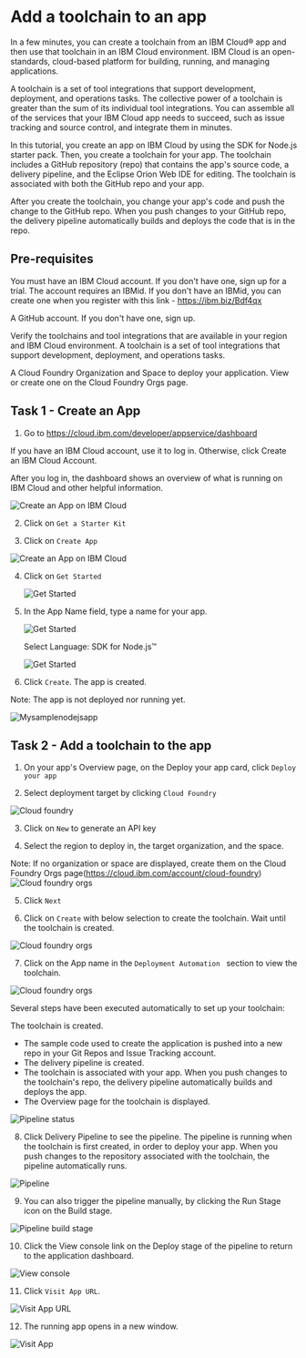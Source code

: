 # Add a toolchain to an app

In a few minutes, you can create a toolchain from an IBM Cloud® app and then use that toolchain in an IBM Cloud environment. IBM Cloud is an open-standards, cloud-based platform for building, running, and managing applications.

A toolchain is a set of tool integrations that support development, deployment, and operations tasks. The collective power of a toolchain is greater than the sum of its individual tool integrations. You can assemble all of the services that your IBM Cloud app needs to succeed, such as issue tracking and source control, and integrate them in minutes.

In this tutorial, you create an app on IBM Cloud by using the SDK for Node.js starter pack. Then, you create a toolchain for your app. The toolchain includes a GitHub repository (repo) that contains the app's source code, a delivery pipeline, and the Eclipse Orion Web IDE for editing. The toolchain is associated with both the GitHub repo and your app.

After you create the toolchain, you change your app's code and push the change to the GitHub repo. When you push changes to your GitHub repo, the delivery pipeline automatically builds and deploys the code that is in the repo.

## Pre-requisites

You must have an IBM Cloud account. If you don't have one, sign up for a trial. The account requires an IBMid. If you don't have an IBMid, you can create one when you register with this link - https://ibm.biz/Bdf4qx

A GitHub account. If you don't have one, sign up.

Verify the toolchains and tool integrations that are available in your region and IBM Cloud environment. A toolchain is a set of tool integrations that support development, deployment, and operations tasks.

A Cloud Foundry Organization and Space to deploy your application. View or create one on the Cloud Foundry Orgs page.

## Task 1 - Create an App

1) Go to https://cloud.ibm.com/developer/appservice/dashboard

If you have an IBM Cloud account, use it to log in. Otherwise, click Create an IBM Cloud Account.

After you log in, the dashboard shows an overview of what is running on IBM Cloud and other helpful information.

  ![Create an App on IBM Cloud](images/Picture1.png)
  
2) Click on `Get a Starter Kit`

3) Click on `Create App`

  ![Create an App on IBM Cloud](images/Picture2.png)

4) Click on `Get Started`

   ![Get Started](images/Picture3.png)  

5) In the App Name field, type a name for your app.
   
   ![Get Started](images/Picture4.png)
   
   Select Language: SDK for Node.js™
   
   ![Get Started](images/Picture5.png)

6) Click `Create`. The app is created.

Note: The app is not deployed nor running yet.

 ![Mysamplenodejsapp](images/Picture6.png)
  
## Task 2 - Add a toolchain to the app

1) On your app's Overview page, on the Deploy your app card, click `Deploy your app`

2) Select deployment target by clicking ` Cloud Foundry `

  ![Cloud foundry](images/Picture7.png)

3) Click on `New` to generate an API key

4) Select the region to deploy in, the target organization, and the space.

Note: If no organization or space are displayed, create them on the Cloud Foundry Orgs page(https://cloud.ibm.com/account/cloud-foundry)
![Cloud foundry orgs](images/Picture8.png)

5) Click `Next`

6) Click on `Create` with below selection to create the toolchain. Wait until the toolchain is created.

![Cloud foundry orgs](images/Picture9.png)

7) Click on the App name in the `Deployment Automation ` section to view the toolchain.

![Cloud foundry orgs](images/Picture10.png)

Several steps have been executed automatically to set up your toolchain:

The toolchain is created.
  * The sample code used to create the application is pushed into a new repo in your Git Repos and Issue Tracking account.
  * The delivery pipeline is created.
  * The toolchain is associated with your app. When you push changes to the toolchain's repo, the delivery pipeline automatically builds and deploys the app.
  * The Overview page for the toolchain is displayed.

![Pipeline status](images/Picture11.png)

8) Click Delivery Pipeline to see the pipeline. The pipeline is running when the toolchain is first created, in order to deploy your app. When you push changes to the repository associated with the toolchain, the pipeline automatically runs.

![Pipeline](images/Picture12.png)

9) You can also trigger the pipeline manually, by clicking the Run Stage icon on the Build stage.

![Pipeline build stage](images/Picture13.png)

10) Click the View console link on the Deploy stage of the pipeline to return to the application dashboard.

![View console](images/Picture14.png)

11) Click `Visit App URL`.

![Visit App URL](images/Picture15.png)

12) The running app opens in a new window.

![Visit App](images/Picture16.png)

